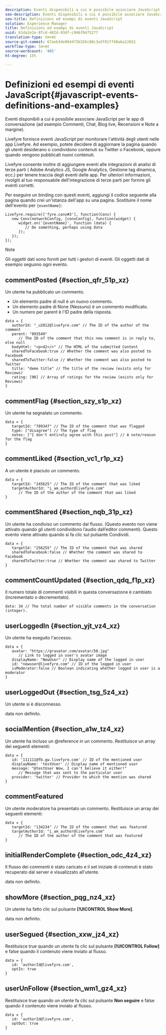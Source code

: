 ```yaml
---
description: Eventi disponibili a cui è possibile associare JavaScript per le app di conversazione (ad esempio Commenti, Chat, Blog live, Recensioni e Note a margine).
seo-description: Eventi disponibili a cui è possibile associare JavaScript per le app di conversazione (ad esempio Commenti, Chat, Blog live, Recensioni e Note a margine).
seo-title: Definizioni ed esempi di eventi JavaScript
solution: Experience Manager
title: Definizioni ed esempi di eventi JavaScript
uuid: 61da2e2e-8fcd-482d-93df-c946f0475277
translation-type: tm+mt
source-git-commit: 67aeb3de964473b326c88c3a3f81ff48a6a12652
workflow-type: tm+mt
source-wordcount: '401'
ht-degree: 15%

---
```



# Definizioni ed esempi di eventi JavaScript{#javascript-events-definitions-and-examples}

Eventi disponibili a cui è possibile associare JavaScript per le app di conversazione (ad esempio Commenti, Chat, Blog live, Recensioni e Note a margine).

Livefyre fornisce eventi JavaScript per monitorare l&#39;attività degli utenti nelle app Livefyre. Ad esempio, potete decidere di aggiornare la pagina quando gli utenti desiderano o condividono contenuti su Twitter o Facebook, oppure quando vengono pubblicati nuovi contenuti.

Livefyre consente inoltre di aggiungere eventi alle integrazioni di analisi di terze parti ( Adobe Analytics JS, Google Analytics, Gestione tag dinamica, ecc.) per tenere traccia degli eventi delle app. Per ulteriori informazioni, rivolgiti al tuo responsabile dell&#39;integrazione di terze parti per fornire gli eventi corretti.

Per eseguire un binding con questi eventi, aggiungi il codice seguente alla pagina quando crei un&#39;istanza dell&#39;app su una pagina. Sostituire il nome dell&#39;evento per `{eventName}`:

```
Livefyre.require(['fyre.conv#3'], function(Conv) { 
   new Conv(networkConfig, [convConfig], function(widget) { 
      widget.on('{eventName}', function (data) { 
         // Do something, perhaps using data 
      }); 
   }); 
});
```

>[!NOTE]
>
>Gli oggetti dati sono forniti per tutti i gestori di eventi. Gli oggetti dati di esempio seguono ogni evento.

## commentPosted {#section_qfr_51p_xz}

Un utente ha pubblicato un commento.

* Un elemento padre di null è un nuovo commento.
* Un elemento padre di None (Nessuno) è un commento modificato.
* Un numero per parent è l&#39;ID padre della risposta.

```
data = { 
   authorId: "_u2012@livefyre.com" // The ID of the author of the comment  
   parent: "893549"  
      // The ID of the comment that this new comment is in reply to, else null 
   bodyHtml: "<p>42</>" // The HTML of the submitted Content 
   sharedToFacebook:true // Whether the comment was also posted to Facebook 
   sharedToTwitter:false // Whether the comment was also posted to Twitter 
   title: "demo title" // The title of the review (exists only for Reviews) 
   rating: [90] // Array of ratings for the review (exists only for Reviews) 
} 
```

## commentFlag {#section_szy_s1p_xz}

Un utente ha segnalato un commento.

```
data = { 
   targetId: "789347" // The ID of the comment that was flagged 
   type: ["disagree"] // The type of flag 
   notes: ["I don't entirely agree with this post"] // A note/reason for the flag 
}
```

## commentLiked {#section_vc1_r1p_xz}

A un utente è piaciuto un commento.

```
data = { 
   targetId: "245625" // The ID of the comment that was liked 
   targetAuthorId: "i_am_author@livefyre.com"  
      // The ID of the author of the comment that was liked 
} 
```

## commentShared {#section_nqb_31p_xz}

Un utente ha condiviso un commento dal flusso. (Questo evento non viene attivato quando gli utenti condividono l’audio dall’editor commenti). Questo evento viene attivato quando si fa clic sul pulsante Condividi.

```
data = { 
   targetId: "256255" // The ID of the comment that was shared 
   sharedToFacebook:false // Whether the comment was shared to Facebook 
   sharedToTwitter:true // Whether the comment was shared to Twitter 
}
```

## commentCountUpdated {#section_qdq_f1p_xz}

Il numero totale di commenti visibili in questa conversazione è cambiato (incrementato o decrementato).

```
data: 34 // The total number of visible comments in the conversation (integer). 
```

## userLoggedIn {#section_yjt_vz4_xz}

Un utente ha eseguito l&#39;accesso.

```
data = { 
   avatar: "https://gravatar.com/avatar/50.jpg"  
      // Link to logged in user's avatar image 
   displayName: "NewUser" // Display name of the logged in user 
   id: "newuser@livefyre.com" // ID of the logged in user 
   isModerator:false // Boolean indicating whether logged in user is a moderator 
}
```

## userLoggedOut {#section_tsg_5z4_xz}

Un utente si è disconnesso.

data non definito.

## socialMention {#section_a1w_tz4_xz}

Un utente ha incluso un @reference in un commento. Restituisce un array dei seguenti elementi:

```
data = { 
   id: '111111@fb.gw.livefyre.com' // ID of the mentioned user 
   displayName: 'testUser' // Display name of mentioned user 
   message: "@testUser Wow, I can't believe it either!"  
      // Message that was sent to the particular user 
   provider: 'twitter' // Provider to which the mention was shared 
} 
```

## commentFeatured

Un utente moderatore ha presentato un commento. Restituisce un array dei seguenti elementi:

```
data = { 
   targetId: "134234" // The ID of the comment that was featured 
   targetAuthorId: "i_am_author@livefyre.com"  
      // The ID of the author of the comment that was featured 
}
```

## initialRenderComplete {#section_odc_4z4_xz}

Il flusso dei commenti è stato caricato e il set iniziale di contenuti è stato recuperato dal server e visualizzato all&#39;utente.

data non definito.

## showMore {#section_pqg_nz4_xz}

Un utente ha fatto clic sul pulsante **[!UICONTROL Show More]**.

data non definito.

## userSegued {#section_xxw_jz4_xz}

Restituisce true quando un utente fa clic sul pulsante **[!UICONTROL Follow]** e false quando il contenuto viene inviato al flusso.

```
data = { 
   id: 'authorId@livefyre.com', 
   optIn: true 
}
```

## userUnFollow {#section_wm1_gz4_xz}

Restituisce true quando un utente fa clic sul pulsante **Non seguire** e false quando il contenuto viene inviato al flusso.

```
data = { 
   id: 'authorId@livefyre.com', 
   optOut: true 
}
```

